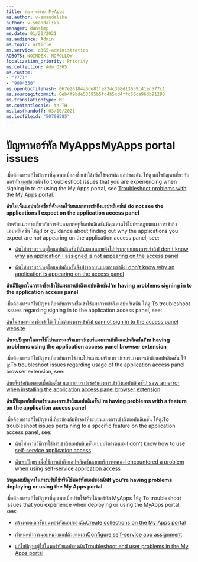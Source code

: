 ```yaml
---
title: ปัญหาพอร์ทัล MyApps
ms.author: v-smandalika
author: v-smandalika
manager: dansimp
ms.date: 01/20/2021
ms.audience: Admin
ms.topic: article
ms.service: o365-administration
ROBOTS: NOINDEX, NOFOLLOW
localization_priority: Priority
ms.collection: Adm_O365
ms.custom:
- "7771"
- "9004350"
ms.openlocfilehash: 067e26184a5de81fe824c398d13659c41ed577c1
ms.sourcegitcommit: 0eb4f9bde53395b5fd4b5cd4ffc56ca96db91298
ms.translationtype: MT
ms.contentlocale: th-TH
ms.lasthandoff: 03/10/2021
ms.locfileid: "50708585"
---
```

# <a name="myapps-portal-issues"></a><span data-ttu-id="05696-102">ปัญหาพอร์ทัล MyApps</span><span class="sxs-lookup"><span data-stu-id="05696-102">MyApps portal issues</span></span>

<span data-ttu-id="05696-103">เมื่อต้องการแก้ไขปัญหาที่คุณพบเมื่อลงชื่อเข้าใช้หรือใช้พอร์ทัล แอปของฉัน ให้ดู แก้ไขปัญหาเกี่ยวกับพอร์ทัล [แอป](https://docs.microsoft.com/azure/active-directory/user-help/my-apps-portal-end-user-troubleshoot)ของฉัน</span><span class="sxs-lookup"><span data-stu-id="05696-103">To troubleshoot issues that you are experiencing when signing in to or using the My Apps portal, see [Troubleshoot problems with the My Apps portal](https://docs.microsoft.com/azure/active-directory/user-help/my-apps-portal-end-user-troubleshoot).</span></span>

<span data-ttu-id="05696-104">**ฉันไม่เห็นแอปพลิเคชันที่ฉันคาดไว้บนแผงการเข้าถึงแอปพลิเคชัน**</span><span class="sxs-lookup"><span data-stu-id="05696-104">**I do not see the applications I expect on the application access panel**</span></span>

<span data-ttu-id="05696-105">สําหรับแนวทางเกี่ยวกับการค้นหาสาเหตุที่แอปพลิเคชันที่คุณคาดไว้ไม่ปรากฏบนแผงการเข้าถึงแอปพลิเคชัน ให้ดู:</span><span class="sxs-lookup"><span data-stu-id="05696-105">For guidance about finding out why the applications you expect are not appearing on the application access panel, see:</span></span>

- [<span data-ttu-id="05696-106">ฉันไม่ทราบว่าเหตุใดแอปพลิเคชันที่ฉันมอบหมายจึงไม่ปรากฏบนแผงการเข้าถึง</span><span class="sxs-lookup"><span data-stu-id="05696-106">I don't know why an application I assigned is not appearing on the access panel</span></span>](https://docs.microsoft.com/azure/active-directory/manage-apps/application-sign-in-other-problem-access-panel)
     
- [<span data-ttu-id="05696-107">ฉันไม่ทราบว่าเหตุใดแอปพลิเคชันจึงปรากฏบนแผงการเข้าถึง</span><span class="sxs-lookup"><span data-stu-id="05696-107">I don't know why an application is appearing on the access panel</span></span>](https://docs.microsoft.com/azure/active-directory/manage-apps/application-sign-in-other-problem-access-panel)

<span data-ttu-id="05696-108">**ฉันมีปัญหาในการลงชื่อเข้าใช้แผงการเข้าถึงแอปพลิเคชัน**</span><span class="sxs-lookup"><span data-stu-id="05696-108">**I'm having problems signing in to the application access panel**</span></span>

<span data-ttu-id="05696-109">เมื่อต้องการแก้ไขปัญหาเกี่ยวกับการลงชื่อเข้าใช้แผงการเข้าถึงแอปพลิเคชัน ให้ดู:</span><span class="sxs-lookup"><span data-stu-id="05696-109">To troubleshoot issues regarding signing in to the application access panel, see:</span></span>

[<span data-ttu-id="05696-110">ฉันไม่สามารถลงชื่อเข้าใช้เว็บไซต์แผงการเข้าถึง</span><span class="sxs-lookup"><span data-stu-id="05696-110">I cannot sign in to the access panel website</span></span>](https://docs.microsoft.com/azure/active-directory/manage-apps/application-sign-in-other-problem-access-panel)

<span data-ttu-id="05696-111">**ฉันพบปัญหาในการใช้โปรแกรมเสริมเบราว์เซอร์แผงการเข้าถึงแอปพลิเคชัน**</span><span class="sxs-lookup"><span data-stu-id="05696-111">**I'm having problems using the application access panel browser extension**</span></span>

<span data-ttu-id="05696-112">เมื่อต้องการแก้ไขปัญหาเกี่ยวกับการใช้งานโปรแกรมเสริมเบราว์เซอร์แผงการเข้าถึงแอปพลิเคชัน ให้ดู:</span><span class="sxs-lookup"><span data-stu-id="05696-112">To troubleshoot issues regarding usage of the application access panel browser extension, see:</span></span>

[<span data-ttu-id="05696-113">ฉันเห็นข้อผิดพลาดเมื่อติดตั้งส่วนขยายเบราว์เซอร์แผงการเข้าถึงแอปพลิเคชัน</span><span class="sxs-lookup"><span data-stu-id="05696-113">I saw an error when installing the application access panel browser extension</span></span>](https://docs.microsoft.com/azure/active-directory/application-access-panel-extension-problem-installing/)

<span data-ttu-id="05696-114">**ฉันมีปัญหากับฟีเจอร์บนแผงการเข้าถึงแอปพลิเคชัน**</span><span class="sxs-lookup"><span data-stu-id="05696-114">**I'm having problems with a feature on the application access panel**</span></span>

<span data-ttu-id="05696-115">เมื่อต้องการแก้ไขปัญหาที่เกี่ยวข้องกับฟีเจอร์ที่ระบุบนแผงการเข้าถึงแอปพลิเคชัน ให้ดู:</span><span class="sxs-lookup"><span data-stu-id="05696-115">To troubleshoot issues pertaining to a specific feature on the application access panel, see:</span></span>

- [<span data-ttu-id="05696-116">ฉันไม่ทราบวิธีการใช้การเข้าถึงแอปพลิเคชันแบบบริการตนเอง</span><span class="sxs-lookup"><span data-stu-id="05696-116">I don't know how to use self-service application access</span></span>](https://docs.microsoft.com/azure/active-directory/manage-apps/access-panel-manage-self-service-access) 

- [<span data-ttu-id="05696-117">ฉันพบปัญหาเมื่อใช้การเข้าถึงแอปพลิเคชันแบบบริการตนเอง</span><span class="sxs-lookup"><span data-stu-id="05696-117">I encountered a problem when using self-service application access</span></span>](https://docs.microsoft.com/azure/active-directory/manage-apps/access-panel-manage-self-service-access)
    
<span data-ttu-id="05696-118">**ถ้าคุณพบปัญหาในการปรับใช้หรือใช้พอร์ทัลแอปของฉัน**</span><span class="sxs-lookup"><span data-stu-id="05696-118">**If you're having problems deploying or using the My Apps portal**</span></span>

<span data-ttu-id="05696-119">เมื่อต้องการแก้ไขปัญหาที่คุณพบเมื่อปรับใช้หรือใช้พอร์ทัล MyApps ให้ดู:</span><span class="sxs-lookup"><span data-stu-id="05696-119">To troubleshoot issues that you experience when deploying or using the MyApps portal, see:</span></span>

- [<span data-ttu-id="05696-120">สร้างคอลเลกชันบนพอร์ทัลแอปของฉัน</span><span class="sxs-lookup"><span data-stu-id="05696-120">Create collections on the My Apps portal</span></span>](https://docs.microsoft.com/azure/active-directory/manage-apps/access-panel-collections) 
    
- [<span data-ttu-id="05696-121">กําหนดค่าการมอบหมายแอปด้วยตนเอง</span><span class="sxs-lookup"><span data-stu-id="05696-121">Configure self-service app assignment</span></span>](https://docs.microsoft.com/azure/active-directory/manage-apps/manage-self-service-access)
     
- [<span data-ttu-id="05696-122">แก้ไขปัญหาผู้ใช้ในพอร์ทัลแอปของฉัน</span><span class="sxs-lookup"><span data-stu-id="05696-122">Troubleshoot end user problems in the My Apps portal</span></span>](https://docs.microsoft.com/azure/active-directory/user-help/my-apps-portal-end-user-troubleshoot)



